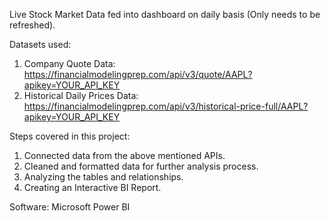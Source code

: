 Live Stock Market Data fed into dashboard on daily basis (Only needs to be refreshed).

Datasets used:
1)  Company Quote Data: https://financialmodelingprep.com/api/v3/quote/AAPL?apikey=YOUR_API_KEY
2)  Historical Daily Prices Data: https://financialmodelingprep.com/api/v3/historical-price-full/AAPL?apikey=YOUR_API_KEY

Steps covered in this project:
1)  Connected data from the above mentioned APIs.
2)  Cleaned and formatted data for further analysis process.
3)  Analyzing the tables and relationships.
4)  Creating an Interactive BI Report.

Software: Microsoft Power BI
